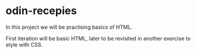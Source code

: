 # odin-recepies

In this project we will be practising basics of HTML.

First iteration will be basic HTML, later to be revisited in another exercise to style with CSS.